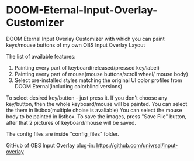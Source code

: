 # DOOM-Eternal-Input-Overlay-Customizer
DOOM Eternal Input Overlay Customizer with which you can paint keys/mouse buttons of my own OBS Input Overlay Layout

The list of available features:
1) Painting every part of keyboard(released/pressed key/label)
2) Painting every part of mouse(mouse buttons/scroll wheel/ mouse body)
3) Select pre-installed styles matching the original UI color profiles from DOOM Eternal(including colorblind versions)

To select desired key/button - just press it. If you don't choose any key/button, then the whole keyboard/mouse will be painted.
You can select the them in listbox(multiple choise is avaliable)
You can select the mouse body to be painted in listbox.
To save the images, press "Save File" button, after that 2 pictures of keyboard/mouse will be saved.

The config files are inside "config_files" folder. 

GitHub of OBS Input Overlay plug-in: https://github.com/univrsal/input-overlay
